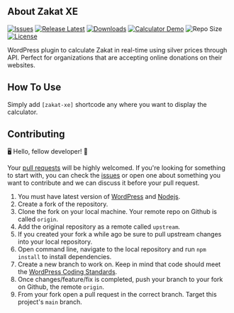 ## About Zakat XE

[![Issues](https://img.shields.io/github/issues/zohaib87/zakat-xe)](https://github.com/zohaib87/zakat-xe/issues)
[![Release Latest](https://img.shields.io/github/v/release/zohaib87/zakat-xe?color=yellowgreen)](https://github.com/zohaib87/zakat-xe/releases/latest)
[![Downloads](https://img.shields.io/github/downloads/zohaib87/zakat-xe/total)](https://github.com/zohaib87/zakat-xe/releases/latest)
[![Calculator Demo](https://img.shields.io/badge/ZakatCalculator-Demo-blue)](https://demos.xecreators.pk/zakat-calculator)
![Repo Size](https://img.shields.io/github/repo-size/zohaib87/zakat-xe.svg)
[![License](https://img.shields.io/github/license/zohaib87/zakat-xe)](https://github.com/zohaib87/zakat-xe/blob/master/LICENSE.md)

WordPress plugin to calculate Zakat in real-time using silver prices through API. Perfect for organizations that are accepting online donations on their websites.

## How To Use

Simply add `[zakat-xe]` shortcode any where you want to display the calculator.

## Contributing

🖥️ Hello, fellow developer! 🙂

Your [pull requests](https://github.com/zohaib87/zakat-xe/pulls) will be highly welcomed. If you're looking for something to start with, you can check the [issues](https://github.com/zohaib87/zakat-xe/issues) or open one about something you want to contribute and we can discuss it before your pull request.

1. You must have latest version of [WordPress](https://wordpress.org/) and [Nodejs](https://nodejs.org/en/).
2. Create a fork of the repository.
3. Clone the fork on your local machine. Your remote repo on Github is called `origin`.
4. Add the original repository as a remote called `upstream`.
5. If you created your fork a while ago be sure to pull upstream changes into your local repository.
6. Open command line, navigate to the local repository and run `npm install` to install dependencies.
7. Create a new branch to work on. Keep in mind that code should meet the [WordPress Coding Standards](https://developer.wordpress.org/coding-standards/wordpress-coding-standards/).
8. Once changes/feature/fix is completed, push your branch to your fork on Github, the remote `origin`.
9. From your fork open a pull request in the correct branch. Target this project's `main` branch.
